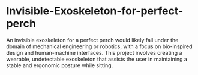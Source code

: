 # Invisible-Exoskeleton-for-perfect-perch
An invisible exoskeleton for a perfect perch would likely fall under the domain of mechanical engineering or robotics, with a focus on bio-inspired design and human-machine interfaces. This project involves creating a wearable, undetectable exoskeleton that assists the user in maintaining a stable and ergonomic posture while sitting.
